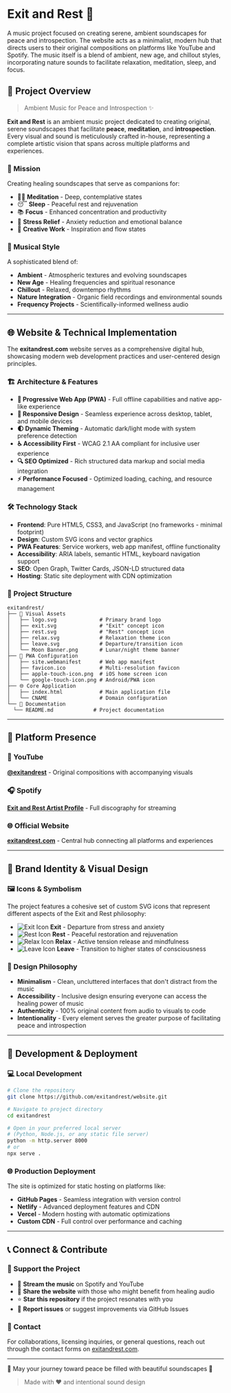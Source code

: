 # Exit and Rest 🎵

A music project focused on creating serene, ambient soundscapes for peace and introspection. The website acts as a minimalist, modern hub that directs users to their original compositions on platforms like YouTube and Spotify. The music itself is a blend of ambient, new age, and chillout styles, incorporating nature sounds to facilitate relaxation, meditation, sleep, and focus.

## 🌙 Project Overview

> Ambient Music for Peace and Introspection ✨

**Exit and Rest** is an ambient music project dedicated to creating original, serene soundscapes that facilitate **peace**, **meditation**, and **introspection**. Every visual and sound is meticulously crafted in-house, representing a complete artistic vision that spans across multiple platforms and experiences.

### 🎯 Mission

Creating healing soundscapes that serve as companions for:

- 🧘‍♀️ **Meditation** - Deep, contemplative states
- 😴 **Sleep** - Peaceful rest and rejuvenation
- 📚 **Focus** - Enhanced concentration and productivity
- 🌿 **Stress Relief** - Anxiety reduction and emotional balance
- 🎨 **Creative Work** - Inspiration and flow states

### 🎼 Musical Style

A sophisticated blend of:

- **Ambient** - Atmospheric textures and evolving soundscapes
- **New Age** - Healing frequencies and spiritual resonance
- **Chillout** - Relaxed, downtempo rhythms
- **Nature Integration** - Organic field recordings and environmental sounds
- **Frequency Projects** - Scientifically-informed wellness audio

---

## 🌐 Website & Technical Implementation

The **exitandrest.com** website serves as a comprehensive digital hub, showcasing modern web development practices and user-centered design principles.

### 🏗️ Architecture & Features

- **📱 Progressive Web App (PWA)** - Full offline capabilities and native app-like experience
- **🎨 Responsive Design** - Seamless experience across desktop, tablet, and mobile devices
- **🌓 Dynamic Theming** - Automatic dark/light mode with system preference detection
- **♿ Accessibility First** - WCAG 2.1 AA compliant for inclusive user experience
- **🔍 SEO Optimized** - Rich structured data markup and social media integration
- **⚡ Performance Focused** - Optimized loading, caching, and resource management

### 🛠️ Technology Stack

- **Frontend**: Pure HTML5, CSS3, and JavaScript (no frameworks - minimal footprint)
- **Design**: Custom SVG icons and vector graphics
- **PWA Features**: Service workers, web app manifest, offline functionality
- **Accessibility**: ARIA labels, semantic HTML, keyboard navigation support
- **SEO**: Open Graph, Twitter Cards, JSON-LD structured data
- **Hosting**: Static site deployment with CDN optimization

### 📄 Project Structure

```text
exitandrest/
├── 🎨 Visual Assets
│   ├── logo.svg              # Primary brand logo
│   ├── exit.svg              # "Exit" concept icon
│   ├── rest.svg              # "Rest" concept icon
│   ├── relax.svg             # Relaxation theme icon
│   ├── leave.svg             # Departure/transition icon
│   └── Moon Banner.png       # Lunar/night theme banner
├── 📱 PWA Configuration
│   ├── site.webmanifest      # Web app manifest
│   ├── favicon.ico           # Multi-resolution favicon
│   ├── apple-touch-icon.png  # iOS home screen icon
│   └── google-touch-icon.png # Android/PWA icon
├── 🌐 Core Application
│   ├── index.html            # Main application file
│   └── CNAME                 # Domain configuration
└── 📖 Documentation
  └── README.md             # Project documentation
```

---

## 🎵 Platform Presence

### 🔴 YouTube

**[@exitandrest](https://www.youtube.com/@exitandrest)** - Original compositions with accompanying visuals

### 🎧 Spotify

**[Exit and Rest Artist Profile](https://open.spotify.com/artist/6mfcGE04ZwO1pTQb5ftsaN)** - Full discography for streaming

### 🌐 Official Website

**[exitandrest.com](https://exitandrest.com)** - Central hub connecting all platforms and experiences

---

## 🎨 Brand Identity & Visual Design

### 🖼️ Icons & Symbolism

The project features a cohesive set of custom SVG icons that represent different aspects of the Exit and Rest philosophy:

- ![Exit Icon](exit.svg) **Exit** - Departure from stress and anxiety
- ![Rest Icon](rest.svg) **Rest** - Peaceful restoration and rejuvenation
- ![Relax Icon](relax.svg) **Relax** - Active tension release and mindfulness
- ![Leave Icon](leave.svg) **Leave** - Transition to higher states of consciousness

### 🎨 Design Philosophy

- **Minimalism** - Clean, uncluttered interfaces that don't distract from the music
- **Accessibility** - Inclusive design ensuring everyone can access the healing power of music
- **Authenticity** - 100% original content from audio to visuals to code
- **Intentionality** - Every element serves the greater purpose of facilitating peace and introspection

---

## 🚀 Development & Deployment

### 💻 Local Development

```bash
# Clone the repository
git clone https://github.com/exitandrest/website.git

# Navigate to project directory
cd exitandrest

# Open in your preferred local server
# (Python, Node.js, or any static file server)
python -m http.server 8000
# or
npx serve .
```

### 🌐 Production Deployment

The site is optimized for static hosting on platforms like:

- **GitHub Pages** - Seamless integration with version control
- **Netlify** - Advanced deployment features and CDN
- **Vercel** - Modern hosting with automatic optimizations
- **Custom CDN** - Full control over performance and caching

---

## 📞 Connect & Contribute

### 🤝 Support the Project

- 🎵 **Stream the music** on Spotify and YouTube
- 💫 **Share the website** with those who might benefit from healing audio
- ⭐ **Star this repository** if the project resonates with you
- 🐛 **Report issues** or suggest improvements via GitHub Issues

### 📧 Contact

For collaborations, licensing inquiries, or general questions, reach out through the contact forms on [exitandrest.com](https://exitandrest.com).

---

🌙 May your journey toward peace be filled with beautiful soundscapes 🌙

> Made with ❤️ and intentional sound design
